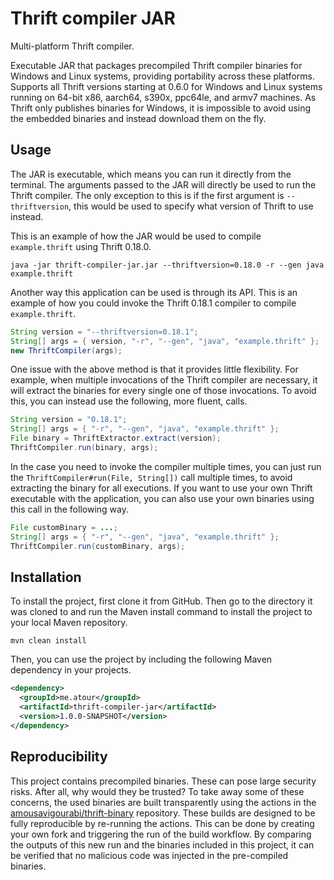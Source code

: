 # Thrift compiler JAR

Multi-platform Thrift compiler.

Executable JAR that packages precompiled Thrift compiler binaries for Windows and Linux systems,
providing portability across these platforms. Supports all Thrift versions starting at 0.6.0 for Windows
and Linux systems running on 64-bit x86, aarch64, s390x, ppc64le, and armv7 machines. As Thrift only
publishes binaries for Windows, it is impossible to avoid using the embedded binaries and instead
download them on the fly.

## Usage

The JAR is executable, which means you can run it directly from the terminal.
The arguments passed to the JAR will directly be used to run the Thrift compiler.
The only exception to this is if the first argument is `--thriftversion`, this would be used
to specify what version of Thrift to use instead.

This is an example of how the JAR would be used to compile `example.thrift` using Thrift 0.18.0.

```shell
java -jar thrift-compiler-jar.jar --thriftversion=0.18.0 -r --gen java example.thrift
```

Another way this application can be used is through its API.
This is an example of how you could invoke the Thrift 0.18.1 compiler to compile `example.thrift`.

```java
String version = "--thriftversion=0.18.1";
String[] args = { version, "-r", "--gen", "java", "example.thrift" };
new ThriftCompiler(args);
```

One issue with the above method is that it provides little flexibility. For example, when multiple
invocations of the Thrift compiler are necessary, it will extract the binaries for every single one of
those invocations. To avoid this, you can instead use the following, more fluent, calls.

```java
String version = "0.18.1";
String[] args = { "-r", "--gen", "java", "example.thrift" };
File binary = ThriftExtractor.extract(version);
ThriftCompiler.run(binary, args);
```

In the case you need to invoke the compiler multiple times, you can just run the
`ThriftCompiler#run(File, String[])` call multiple times, to avoid extracting the binary for all
executions. If you want to use your own Thrift executable with the application, you can also use your
own binaries using this call in the following way.

```java
File customBinary = ...;
String[] args = { "-r", "--gen", "java", "example.thrift" };
ThriftCompiler.run(customBinary, args);
```

## Installation

To install the project, first clone it from GitHub. Then go to the directory it was cloned to and run the
Maven install command to install the project to your local Maven repository.

```shell
mvn clean install
```

Then, you can use the project by including the following Maven dependency in your projects.

```xml
<dependency>
  <groupId>me.atour</groupId>
  <artifactId>thrift-compiler-jar</artifactId>
  <version>1.0.0-SNAPSHOT</version>
</dependency>
```

## Reproducibility

This project contains precompiled binaries. These can pose large security risks. After all, why would
they be trusted? To take away some of these concerns, the used binaries are built transparently using
the actions in the [amousavigourabi/thrift-binary](https://github.com/amousavigourabi/thrift-binary)
repository. These builds are designed to be fully reproducible by re-running the actions. This can be
done by creating your own fork and triggering the run of the build workflow. By comparing the outputs
of this new run and the binaries included in this project, it can be verified that no malicious code was
injected in the pre-compiled binaries.
